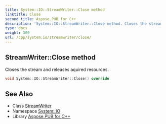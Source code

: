 ```yaml
---
title: System::IO::StreamWriter::Close method
linktitle: Close
second_title: Aspose.PUB for C++
description: 'System::IO::StreamWriter::Close method. Closes the stream and releases aquired resources in C++.'
type: docs
weight: 300
url: /cpp/system.io/streamwriter/close/
---
```

## StreamWriter::Close method


Closes the stream and releases aquired resources.

```cpp
void System::IO::StreamWriter::Close() override
```

## See Also

* Class [StreamWriter](../)
* Namespace [System::IO](../../)
* Library [Aspose.PUB for C++](../../../)
